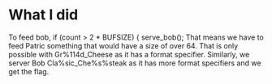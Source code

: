 # What I did
 To feed bob,
if (count > 2 * BUFSIZE) {
            serve_bob();
That means we have to feed Patric something that would have a size of over 64. That is only possible with Gr%114d_Cheese as it has a format specifier. Similarly, we server Bob Cla%sic_Che%s%steak as it has more format specifiers and we get the flag.
